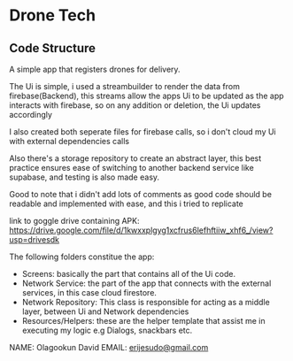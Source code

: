 # Drone Tech

## Code Structure
A simple app that registers drones for delivery.

The Ui is simple, i used a streambuilder to render the data from firebase(Backend), this streams allow the apps Ui to be updated as the app interacts with firebase, so on any addition or deletion, the Ui updates accordingly

I also created both seperate files for firebase calls, so i don't cloud my Ui with external dependencies calls

Also there's a storage repository to create an abstract layer, this best practice ensures ease of switching to another backend service like supabase, and testing is also made easy.

Good to note that i didn't add lots of comments as good code should be readable and implemented with ease, and this i tried to replicate

link to goggle drive containing APK:
https://drive.google.com/file/d/1kwxxplgyg1xcfrus6lefhftiiw_xhf6_/view?usp=drivesdk



The following folders constitue the app:
- Screens: basically the part that contains all of the Ui code.
- Network Service: the part of the app that connects with the external services, in this case cloud firestore.
- Network Repository: This class is responsible for acting as a middle layer, between Ui and Network dependencies
- Resources/Helpers: these are the helper template that assist me in executing my logic e.g Dialogs, snackbars etc.


NAME: Olagookun David
EMAIL: erijesudo@gmail.com


